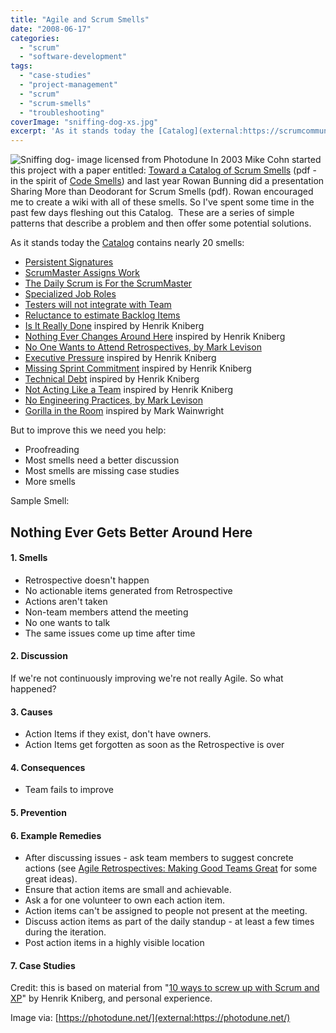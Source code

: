 ```yaml
---
title: "Agile and Scrum Smells"
date: "2008-06-17"
categories: 
  - "scrum"
  - "software-development"
tags: 
  - "case-studies"
  - "project-management"
  - "scrum"
  - "scrum-smells"
  - "troubleshooting"
coverImage: "sniffing-dog-xs.jpg"
excerpt: 'As it stands today the [Catalog](external:https://scrumcommunity.pbwiki.com/Scrum+Smells) contains'
---
```


![Sniffing dog- image licensed from Photodune](src/content/blog/agilescrum-smells/images/sniffing-dog-xs.jpg) In 2003 Mike Cohn started this project with a paper entitled: [Toward a Catalog of Scrum Smells](external:https://www.mountaingoatsoftware.com/articles/toward-a-catalog-of-scrum-smells) (pdf - in the spirit of [Code Smells](external:https://martinfowler.com/bliki/CodeSmell.html)) and last year Rowan Bunning did a presentation Sharing More than Deodorant for Scrum Smells (pdf). Rowan encouraged me to create a wiki with all of these smells. So I've spent some time in the past few days fleshing out this Catalog.  These are a series of simple patterns that describe a problem and then offer some potential solutions.

As it stands today the [Catalog](external:https://scrumcommunity.pbwiki.com/Scrum+Smells) contains nearly 20 smells:

- [Persistent Signatures](external:https://scrumcommunity.pbwiki.com/Persistent+Signatures)
- [ScrumMaster Assigns Work](external:https://scrumcommunity.pbwiki.com/ScrumMaster+Assigns+Work)
- [The Daily Scrum is For the ScrumMaster](external:https://scrumcommunity.pbwiki.com/The+Daily+Scrum+is+For+the+ScrumMaster)
- [Specialized Job Roles](external:https://scrumcommunity.pbwiki.com/Specialized+Job+Roles)
- [Testers will not integrate with Team](external:https://scrumcommunity.pbwiki.com/Testers+will+not+integrate+with+Team)
- [Reluctance to estimate Backlog Items](external:https://scrumcommunity.pbwiki.com/Reluctance+to+estimate+Backlog+Items)
- [Is It Really Done](external:https://scrumcommunity.pbwiki.com/Is+It+Really+Done) inspired by Henrik Kniberg
- [Nothing Ever Changes Around Here](external:https://scrumcommunity.pbwiki.com/Nothing+Ever+Changes+Around+Here) inspired by Henrik Kniberg
- [No One Wants to Attend Retrospectives, by Mark Levison](external:https://scrumcommunity.pbwiki.com/No+One+Wants+to+Attend+Retrospectives+)
- [Executive Pressure](external:https://scrumcommunity.pbwiki.com/Executive+Pressure) inspired by Henrik Kniberg
- [Missing Sprint Commitment](external:https://scrumcommunity.pbwiki.com/Missing+Sprint+Commitment) inspired by Henrik Kniberg
- [Technical Debt](external:https://scrumcommunity.pbwiki.com/Technical+Debt) inspired by Henrik Kniberg
- [Not Acting Like a Team](external:https://scrumcommunity.pbwiki.com/Not+Acting+Like+a+Team) inspired by Henrik Kniberg
- [No Engineering Practices, by Mark Levison](external:https://scrumcommunity.pbwiki.com/No+Engineering+Practices)
- [Gorilla in the Room](external:https://scrumcommunity.pbwiki.com/Gorilla+in+the+Room) inspired by Mark Wainwright

But to improve this we need you help:

- Proofreading
- Most smells need a better discussion
- Most smells are missing case studies
- More smells

Sample Smell:

## Nothing Ever Gets Better Around Here

#### 1\. Smells

- Retrospective doesn't happen
- No actionable items generated from Retrospective
- Actions aren't taken
- Non-team members attend the meeting
- No one wants to talk
- The same issues come up time after time

#### 2\. Discussion

If we're not continuously improving we're not really Agile. So what happened?

#### 3\. Causes

- Action Items if they exist, don't have owners.
- Action Items get forgotten as soon as the Retrospective is over

#### 4\. Consequences

- Team fails to improve

#### 5\. Prevention

#### 6\. Example Remedies

- After discussing issues - ask team members to suggest concrete actions (see [Agile Retrospectives: Making Good Teams Great](external:https://pragprog.com/titles/dlret/agile-retrospectives/) for some great ideas).
- Ensure that action items are small and achievable.
- Ask a for one volunteer to own each action item.
- Action items can't be assigned to people not present at the meeting.
- Discuss action items as part of the daily standup - at least a few times during the iteration.
- Post action items in a highly visible location

#### 7\. Case Studies

Credit: this is based on material from "[10 ways to screw up with Scrum and XP](external:https://blog.crisp.se/2008/08/07/henrikkniberg/1218084360000)" by Henrik Kniberg, and personal experience.

Image via: [https://photodune.net/](external:https://photodune.net/)

